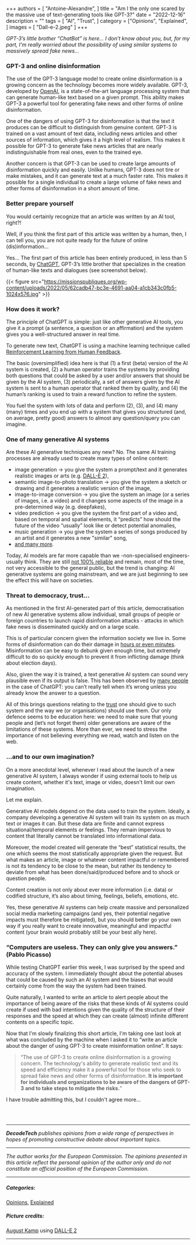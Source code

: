 +++
authors = [
    "Antoine-Alexandre", 
]
title = "Am I the only one scared by the massive use of text-generating tools like GPT-3?"
date = "2022-12-16"
description = ""
tags = [ "AI", "Trust",
]
category = ["Opinions", "Explained", ]
images = [
    "Dall-e-2.jpeg"
]
+++

*GPT-3’s little brother “ChatBot” is here… I don’t know about you, but, for my part, I'm really worried about the possibility of using similar systems to massively spread fake news…*

### GPT-3 and online disinformation
The use of the GPT-3 language model to create online disinformation is a growing concern as the technology becomes more widely available. GPT-3, developed by [OpenAI](https://openai.com/), is a state-of-the-art language processing system that can generate human-like text based on a given prompt. This ability makes GPT-3 a powerful tool for generating fake news and other forms of online disinformation.

One of the dangers of using GPT-3 for disinformation is that the text it produces can be difficult to distinguish from genuine content. GPT-3 is trained on a vast amount of text data, including news articles and other sources of information, which gives it a high level of realism. This makes it possible for GPT-3 to generate fake news articles that are nearly indistinguishable from real ones, even to the trained eye.

Another concern is that GPT-3 can be used to create large amounts of disinformation quickly and easily. Unlike humans, GPT-3 does not tire or make mistakes, and it can generate text at a much faster rate. This makes it possible for a single individual to create a large volume of fake news and other forms of disinformation in a short amount of time.

### Better prepare yourself
You would certainly recognize that an article was written by an AI tool, right?! 

Well, if you think the first part of this article was written by a human, then, I can tell you, you are not quite ready for the future of online (dis)information... 

Yes… The first part of this article has been entirely produced, in less than 5 seconds, by [ChatGPT](https://openai.com/blog/chatgpt/), GPT-3’s little brother that specializes in the creation of human-like texts and dialogues (see screenshot below). 

{{< figure src="https://missionspubliques.org/wp-content/uploads/2022/05/62cadb47-bc3e-4691-aa04-a1cb343c0fb5-1024x576.jpg" >}}

### How does it work?
The principle of ChatGPT is simple: just like other generative AI tools, you give it a prompt (a sentence, a question or an affirmation) and the system gives you a well-structured answer in real time. 

To generate new text, ChatGPT is using a machine learning technique called [Reinforcement Learning from Human Feedback](https://openai.com/blog/chatgpt/). 

The basic (oversimplified) idea here is that (1) a first (beta) version of the AI system is created, (2) a human operator trains the systems by providing both questions that could be asked by a user and/or answers that should be given by the AI system, (3) periodically, a set of answers given by the AI system is sent to a human operator that ranked them by quality, and (4) the human’s ranking is used to train a reward function to refine the system. 

You fuel the system with lots of data and perform (2), (3), and (4) many (many) times and you end up with a system that gives you structured (and, on average, pretty good) answers to almost any question/query you can imagine.


### One of many generative AI systems
Are these AI generative techniques any new? No. The same AI training processes are already used to create many types of online content: 

-	image generation -> you give the system a prompt/text and it generates realistic images or arts (e.g. [DALL-E 2](https://openai.com/dall-e-2/)), 
-	semantic image-to-photo translation -> you give the system a sketch or drawing and it generates a realistic version of the image, 
-	image-to-image conversion -> you give the system an image (or a series of images, i.e. a video) and it changes some aspects of the image in a pre-determined way (e.g. deepfakes), 
-	video prediction -> you give the system the first part of a video and, based on temporal and spatial elements, it “predicts” how should the future of the video “usually” look like or detect potential anomalies,
-	music generation -> you give the system a series of songs produced by an artist and it generates a new "similar" song,
-	[and many more](https://industrywired.com/top-10-applications-of-generative-ai-models-in-creative-work/).

Today, AI models are far more capable than we -non-specialised engineers- usually think. They are still [not 100% reliable](https://mashable.com/article/chatgpt-amazing-wrong) and remain, most of the time, not very accessible to the general public, but the trend is changing: AI generative systems are going mainstream, and we are just beginning to see the effect this will have on societies.
 

### Threat to democracy, trust… 
As mentioned in the first AI-generated part of this article, democratisation of new AI generative systems allow individual, small groups of people or foreign countries to launch rapid disinformation attacks - attacks in which fake news is disseminated quickly and on a large scale. 

This is of particular concern given the information society we live in. Some forms of disinformation can do their damage in [hours or even minutes](https://www.brookings.edu/research/how-to-deal-with-ai-enabled-disinformation/). Misinformation can be easy to debunk given enough time, but extremely difficult to do so quickly enough to prevent it from inflicting damage (think about election days).

Also, given the way it is trained, a text generative AI system can sound very plausible even if its output is false. This has been observed by [many people](https://www.bloomberg.com/news/articles/2022-12-07/openai-chatbot-so-good-it-can-fool-humans-even-when-it-s-wrong?leadSource=uverify%20wall) in the case of ChatGPT: you can’t really tell when it’s wrong unless you already know the answer to a question. 

All of this brings questions relating to the [trust](https://www.nytimes.com/2022/12/10/technology/ai-chat-bot-chatgpt.html) one should give to such system and the way we (or organisations) should use them. 
Our only defence seems to be education here: we need to make sure that young people and (let’s not forget them) older generations are aware of the limitations of these systems. More than ever, we need to stress the importance of not believing everything we read, watch and listen on the web.

### …and to our own imagination?
On a more anecdotal level, whenever I read about the launch of a new generative AI system, I always wonder if using external tools to help us create content, whether it's text, image or video, doesn't limit our own imagination. 

Let me explain. 

Generative AI models depend on the data used to train the system. Ideally, a company developing a generative AI system will train its system on as much text or images it can. But these data are finite and cannot express situational/temporal elements or feelings. They remain impervious to content that literally cannot be translated into informational data.

Moreover, the model created will generate the “best” statistical results, the one which seems the most statistically appropriate given the request. But what makes an article, image or whatever content impactful or remembered is not its tendency to be close to the mean, but rather its tendency to deviate from what has been done/said/produced before and to shock or question people.

Content creation is not only about ever more information (i.e. data) or codified structure, it’s also about timing, feelings, beliefs, emotions, etc. 

Yes, these generative AI systems can help create massive and personalized social media marketing campaigns (and yes, their potential negative impacts must therefore be mitigated), but you should better go your own way if you really want to create innovative, meaningful and impactful content (your brain would probably still be your best ally here). 

### “Computers are useless. They can only give you answers.” (Pablo Picasso)
While testing ChatGPT earlier this week, I was surprised by the speed and accuracy of the system. I immediately thought about the potential abuses that could be caused by such an AI system and the biases that would certainly come from the way the system had been trained. 

Quite naturally, I wanted to write an article to alert people about the importance of being aware of the risks that these kinds of AI systems could create if used with bad intentions given the quality of the structure of their responses and the speed at which they can create (almost) infinite different contents on a specific topic.

Now that I'm slowly finalizing this short article, I'm taking one last look at what was concluded by the machine when I asked it to “write an article about the danger of using GPT-3 to create misinformation online”. It says:  

> “The use of GPT-3 to create online disinformation is a growing concern. The technology's ability to generate realistic text and its speed and efficiency make it a powerful tool for those who seek to spread fake news and other forms of disinformation. **It is important for individuals and organizations to be aware of the dangers of GPT-3 and to take steps to mitigate the risks.**”

I have trouble admitting this, but I couldn't agree more...


##### &nbsp; 
***
***DecodeTech** publishes opinions from a wide range of perspectives in hopes of promoting constructive debate about important topics.*
***
*The author works for the European Commission. The opinions presented in this article reflect the personal opinion of the author only and do not constitute an official position of the European Commission.*
***

##### Categories:
[Opinions](https://decodetech.eu/category/opinions/), [Explained](https://decodetech.eu/category/explained/)

##### Picture credits: 
[August Kamp](https://openai.com/blog/dall-e-introducing-outpainting/) using [DALL-E 2](https://openai.com/dall-e-2/)
***